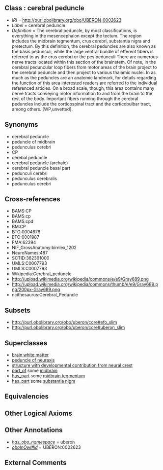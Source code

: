 
## Class : cerebral peduncle

 * *IRI* = http://purl.obolibrary.org/obo/UBERON_0002623
 * *Label* = cerebral peduncle
 * *Definition* = The cerebral peduncle, by most classifications, is everything in the mesencephalon except the tectum. The region includes the midbrain tegmentum, crus cerebri, substantia nigra and pretectum. By this definition, the cerebral peduncles are also known as the basis pedunculi, while the large ventral bundle of efferent fibers is referred to as the crus cerebri or the pes pedunculi There are numerous nerve tracts located within this section of the brainstem. Of note, in the cerebral peduncular loop fibers from motor areas of the brain project to the cerebral peduncle and then project to various thalamic nuclei. In as much as the peduncles are an anatomic landmark, for details regarding the function of this area interested readers are referred to the individual referenced articles. On a broad scale, though, this area contains many nerve tracts conveying motor information to and from the brain to the rest of the body. Important fibers running through the cerebral peduncles include the corticospinal tract and the corticobulbar tract, among others. [WP,unvetted].

## Synonyms

 * cerebral peduncle
 * peduncle of midbrain
 * pedunculus cerebri
 * CP
 * cerebal peduncle
 * cerebral peduncle (archaic)
 * cerebral peduncle basal part
 * pedunculi cerebri
 * pedunculus cerebralis
 * pedunculus cerebri

## Cross-references

 * BAMS:CP
 * BAMS:cp
 * BAMS:cpd
 * BM:CP
 * BTO:0004676
 * EFO:0001987
 * FMA:62394
 * NIF_GrossAnatomy:birnlex_1202
 * NeuroNames:487
 * SCTID:362391000
 * UMLS:C0007793
 * UMLS:C0007793
 * Wikipedia:Cerebral_peduncle
 * http://upload.wikimedia.org/wikipedia/commons/e/e9/Gray689.png
 * http://upload.wikimedia.org/wikipedia/commons/thumb/e/e9/Gray689.png/200px-Gray689.png
 * ncithesaurus:Cerebral_Peduncle

## Subsets

 * http://purl.obolibrary.org/obo/uberon/core#efo_slim
 * http://purl.obolibrary.org/obo/uberon/core#uberon_slim

## Superclasses

 * [brain white matter](../../UBERON/44/UBERON_0003544.md)
 * [peduncle of neuraxis](../../UBERON/17/UBERON_0007417.md)
 * [structure with developmental contribution from neural crest](../../UBERON/14/UBERON_0010314.md)
 * [part_of](../../BFO/50/BFO_0000050.md) some [midbrain](../../UBERON/91/UBERON_0001891.md)
 * [has_part](../../BFO/51/BFO_0000051.md) some [midbrain tegmentum](../../UBERON/43/UBERON_0001943.md)
 * [has_part](../../BFO/51/BFO_0000051.md) some [substantia nigra](../../UBERON/38/UBERON_0002038.md)

## Equivalencies


## Other Logical Axioms


## Other Annotations

 * *[has_obo_namespace](../../ce/oboInOwl#hasOBONamespace.md)* = uberon
 * *[oboInOwl#id](../../id/oboInOwl#id.md)* = UBERON:0002623

## External Comments

